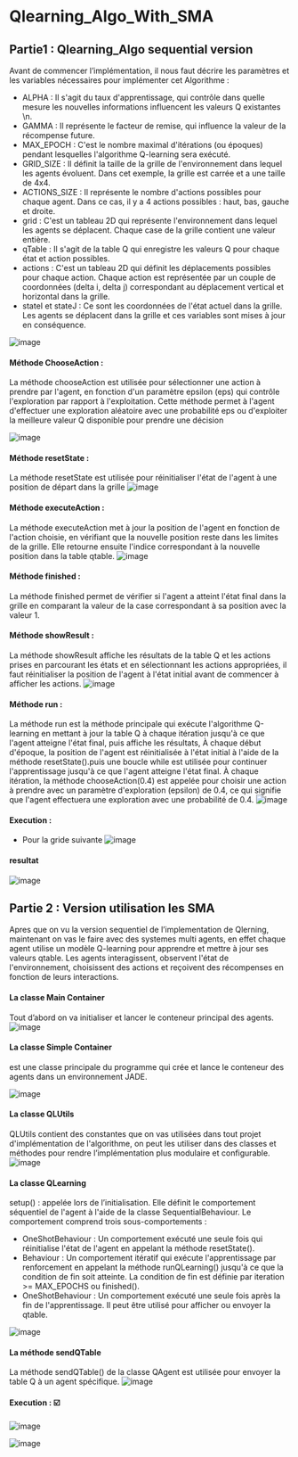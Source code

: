 # Qlearning_Algo_With_SMA
## Partie1 : Qlearning_Algo sequential version

Avant de commencer l’implémentation, il nous faut décrire les paramètres et les variables nécessaires pour implémenter cet Algorithme :
*	ALPHA : Il s'agit du taux d'apprentissage, qui contrôle dans quelle mesure les nouvelles informations influencent les valeurs Q existantes \n. 
*	GAMMA : Il représente le facteur de remise, qui influence la valeur de la récompense future. 
*	MAX_EPOCH : C'est le nombre maximal d'itérations (ou époques) pendant lesquelles l'algorithme Q-learning sera exécuté. 
* GRID_SIZE : Il définit la taille de la grille de l'environnement dans lequel les agents évoluent. Dans cet exemple, la grille est carrée et a une taille de 4x4.
*	ACTIONS_SIZE : Il représente le nombre d'actions possibles pour chaque agent. Dans ce cas, il y a 4 actions possibles : haut, bas, gauche et droite.
*	grid : C'est un tableau 2D qui représente l'environnement dans lequel les agents se déplacent. Chaque case de la grille contient une valeur entière.
*	qTable : Il s'agit de la table Q qui enregistre les valeurs Q pour chaque état et action possibles. 
*	actions : C'est un tableau 2D qui définit les déplacements possibles pour chaque action. Chaque action est représentée par un couple de coordonnées (delta i, delta j) correspondant au déplacement vertical et horizontal dans la grille.
*	stateI et stateJ : Ce sont les coordonnées de l'état actuel dans la grille. Les agents se déplacent dans la grille et ces variables sont mises à jour en conséquence.
 
![image](https://github.com/BOUARGALNE/Qlearning_Algo_With_SMA/assets/120935020/8ab64997-4405-40be-87c9-35f70270b947)

####	Méthode ChooseAction :
La méthode chooseAction est utilisée pour sélectionner une action à prendre par l'agent, en fonction d'un paramètre epsilon (eps) qui contrôle l'exploration par rapport à l'exploitation.
Cette méthode permet à l'agent d'effectuer une exploration aléatoire avec une probabilité eps ou d'exploiter la meilleure valeur Q disponible pour prendre une décision

 ![image](https://github.com/BOUARGALNE/Qlearning_Algo_With_SMA/assets/120935020/e96c9c8d-d829-4046-9be0-3c7a666b6db5)

####	Méthode resetState :
La méthode resetState est utilisée pour réinitialiser l'état de l'agent à une position de départ dans la grille
 ![image](https://github.com/BOUARGALNE/Qlearning_Algo_With_SMA/assets/120935020/6d5ab6ad-99aa-4230-9ed7-d924aa674ba0)

####	Méthode executeAction :
La méthode executeAction met à jour la position de l'agent en fonction de l'action choisie, en vérifiant que la nouvelle position reste dans les limites de la grille. Elle retourne ensuite l'indice correspondant à la nouvelle position dans la table qtable.
 ![image](https://github.com/BOUARGALNE/Qlearning_Algo_With_SMA/assets/120935020/c1dc05d7-0be2-4b3d-a4ec-42fd70f70f0f)

#### Méthode finished :
La méthode finished permet de vérifier si l'agent a atteint l'état final dans la grille en comparant la valeur de la case correspondant à sa position avec la valeur 1.
 
####	Méthode showResult :
La méthode showResult affiche les résultats de la table Q et les actions prises en parcourant les états et en sélectionnant les actions appropriées, il faut réinitialiser la position de l'agent à l'état initial avant de commencer à afficher les actions.
 ![image](https://github.com/BOUARGALNE/Qlearning_Algo_With_SMA/assets/120935020/8f1fedf8-2446-4a3e-8a76-7aa6a32b7a14)

#### Méthode run :
La méthode run est la méthode principale qui exécute l'algorithme Q-learning en mettant à jour la table Q à chaque itération jusqu'à ce que l'agent atteigne l'état final, puis affiche les résultats, À chaque début d'époque, la position de l'agent est réinitialisée à l'état initial à l'aide de la méthode resetState().puis une boucle while est utilisée pour continuer l'apprentissage jusqu'à ce que l'agent atteigne l'état final.
À chaque itération, la méthode chooseAction(0.4) est appelée pour choisir une action à prendre avec un paramètre d'exploration (epsilon) de 0.4, ce qui signifie que l'agent effectuera une exploration avec une probabilité de 0.4.
 ![image](https://github.com/BOUARGALNE/Qlearning_Algo_With_SMA/assets/120935020/b8b229db-ee69-4474-a4e7-70eec418209a)
####	Execution :
* Pour la gride suivante 
![image](https://github.com/BOUARGALNE/Qlearning_Algo_With_SMA/assets/120935020/f0cf61f1-2c9e-4801-a6e3-1523c05e338f)

#### resultat
![image](https://github.com/BOUARGALNE/Qlearning_Algo_With_SMA/assets/120935020/e193d604-2511-4cf3-bc1d-019ad5626f5f)

## Partie 2 : Version utilisation les SMA
Apres que on vu la version sequentiel de l’implementation de Qlerning, maintenant on  vas le faire avec des systemes multi agents, en effet chaque agent utilise un modèle Q-learning pour apprendre et mettre à jour ses valeurs qtable. Les agents interagissent, observent l'état de l'environnement, choisissent des actions et reçoivent des récompenses en fonction de leurs interactions.
####	La classe Main Container
Tout d’abord on va initialiser et lancer le conteneur principal des agents.
 ![image](https://github.com/BOUARGALNE/Qlearning_Algo_With_SMA/assets/120935020/95e46e10-0f64-4775-b0ef-e81f9e7a9c00)

####	La classe Simple Container
est une classe principale du programme qui crée et lance le conteneur des agents dans un environnement JADE. 
 
 ![image](https://github.com/BOUARGALNE/Qlearning_Algo_With_SMA/assets/120935020/f6556acd-5f7c-4dd7-8968-9f0b59a502e8)


####	La classe QLUtils
QLUtils contient des constantes que on vas utilisées dans tout projet d'implémentation de l'algorithme, on peut les utiliser dans des classes et méthodes pour rendre l’implémentation plus modulaire et configurable.
 ![image](https://github.com/BOUARGALNE/Qlearning_Algo_With_SMA/assets/120935020/0a6fae69-f707-4e14-ba01-cf6faecc8ed9)

####	La classe QLearning
setup() : appelée lors de l’initialisation. Elle définit le comportement séquentiel de l'agent à l'aide de la classe SequentialBehaviour. Le comportement comprend trois sous-comportements :
* OneShotBehaviour : Un comportement exécuté une seule fois qui réinitialise l'état de l'agent en appelant la méthode resetState().
* Behaviour : Un comportement itératif qui exécute l'apprentissage par renforcement en appelant la méthode runQLearning() jusqu'à ce que la condition de fin soit atteinte. La condition de fin est définie par iteration >= MAX_EPOCHS ou finished().
* OneShotBehaviour : Un comportement exécuté une seule fois après la fin de l'apprentissage. Il peut être utilisé pour afficher ou envoyer la qtable.

 ![image](https://github.com/BOUARGALNE/Qlearning_Algo_With_SMA/assets/120935020/f9b7ce45-4053-4b50-ab0a-2494a7c30649)


####	La méthode sendQTable
La méthode sendQTable() de la classe QAgent est utilisée pour envoyer la table Q à un agent spécifique.
 ![image](https://github.com/BOUARGALNE/Qlearning_Algo_With_SMA/assets/120935020/4ea6b6c2-9289-4b77-9dd2-728cc6735967)

#### Execution : ☑️
![image](https://github.com/BOUARGALNE/Qlearning_Algo_With_SMA/assets/120935020/61159796-9c15-4ce4-811f-e50f7dd55596)

![image](https://github.com/BOUARGALNE/Qlearning_Algo_With_SMA/assets/120935020/082779f2-f229-4a81-88d8-347539867357)

 
 



